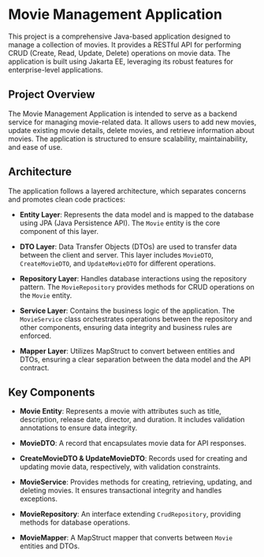 # Movie Management Application

This project is a comprehensive Java-based application designed to manage a collection of movies. It provides a RESTful API for performing CRUD (Create, Read, Update, Delete) operations on movie data. The application is built using Jakarta EE, leveraging its robust features for enterprise-level applications.

## Project Overview

The Movie Management Application is intended to serve as a backend service for managing movie-related data. It allows users to add new movies, update existing movie details, delete movies, and retrieve information about movies. The application is structured to ensure scalability, maintainability, and ease of use.

## Architecture

The application follows a layered architecture, which separates concerns and promotes clean code practices:

- **Entity Layer**: Represents the data model and is mapped to the database using JPA (Java Persistence API). The `Movie` entity is the core component of this layer.

- **DTO Layer**: Data Transfer Objects (DTOs) are used to transfer data between the client and server. This layer includes `MovieDTO`, `CreateMovieDTO`, and `UpdateMovieDTO` for different operations.

- **Repository Layer**: Handles database interactions using the repository pattern. The `MovieRepository` provides methods for CRUD operations on the `Movie` entity.

- **Service Layer**: Contains the business logic of the application. The `MovieService` class orchestrates operations between the repository and other components, ensuring data integrity and business rules are enforced.

- **Mapper Layer**: Utilizes MapStruct to convert between entities and DTOs, ensuring a clear separation between the data model and the API contract.

## Key Components

- **Movie Entity**: Represents a movie with attributes such as title, description, release date, director, and duration. It includes validation annotations to ensure data integrity.

- **MovieDTO**: A record that encapsulates movie data for API responses.

- **CreateMovieDTO & UpdateMovieDTO**: Records used for creating and updating movie data, respectively, with validation constraints.

- **MovieService**: Provides methods for creating, retrieving, updating, and deleting movies. It ensures transactional integrity and handles exceptions.

- **MovieRepository**: An interface extending `CrudRepository`, providing methods for database operations.

- **MovieMapper**: A MapStruct mapper that converts between `Movie` entities and DTOs.
